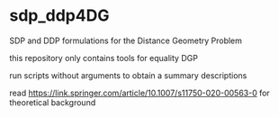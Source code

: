 # sdp_ddp4DG
SDP and DDP formulations for the Distance Geometry Problem


this repository only contains tools for equality DGP

run scripts without arguments to obtain a summary descriptions

read https://link.springer.com/article/10.1007/s11750-020-00563-0 for theoretical background
